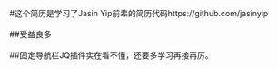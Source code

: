 #这个简历是学习了Jasin Yip前辈的简历代码https://github.com/jasinyip </br></br>
##受益良多</br></br>
##固定导航栏JQ插件实在看不懂，还要多学习再接再厉。</br></br>

